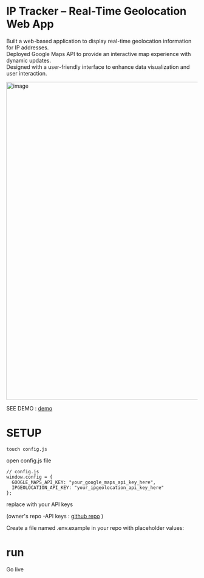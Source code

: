 # IP Tracker – Real-Time Geolocation Web App

Built a web-based application to display real-time geolocation information for IP addresses.  
Deployed Google Maps API to provide an interactive map experience with dynamic updates.  
Designed with a user-friendly interface to enhance data visualization and user interaction. 

<img width="875" height="835" alt="image" src="https://github.com/user-attachments/assets/be2d51a2-7c28-442e-b489-9df15641135f" />


SEE DEMO : [demo](https://snh078.github.io/ip--open-location-tracker-/)

# SETUP
```
touch config.js
```
open config.js file 
```
// config.js
window.config = {
  GOOGLE_MAPS_API_KEY: "your_google_maps_api_key_here",
  IPGEOLOCATION_API_KEY: "your_ipgeolocation_api_key_here"
};
```
 replace with your API keys     
  
  (owner's repo -API keys : [github repo]( https://github.com/SNH078/.env-API_KEY/blob/main/IP%20Tracker_API_KEY.md ) )
 
Create a file named .env.example in your repo with placeholder values:
# run
Go live 
